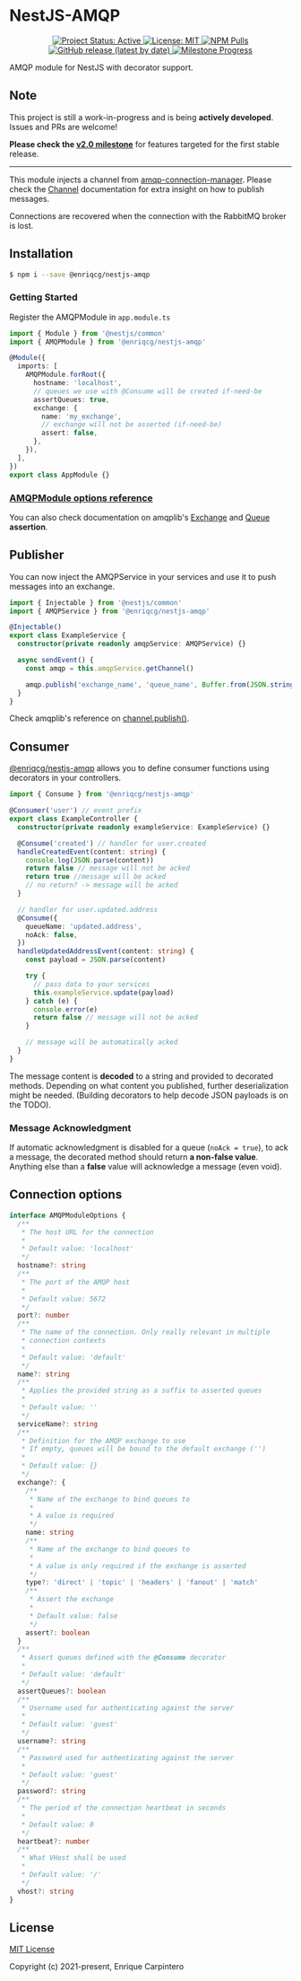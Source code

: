 # NestJS-AMQP

<p align="center">

  <a href="https://github.com/EnriqCG/nestjs-amqp/milestones">
    <img alt="Project Status: Active" src="https://img.shields.io/badge/Project%20Status-active-brightgreen">
  </a>
  <a href="https://github.com/EnriqCG/nestjs-amqplib/LICENSE.md">
    <img alt="License: MIT" src="https://img.shields.io/badge/License-MIT-yellow.svg">
  </a>
  <a href="https://www.npmjs.com/package/@enriqcg/nestjs-amqp">
    <img alt="NPM Pulls" src="https://img.shields.io/npm/dm/@enriqcg/nestjs-amqp?label=NPM%20Pulls">
  </a>
  <a href="https://github.com/EnriqCG/nestjs-amqp/releases">
    <img alt="GitHub release (latest by date)" src="https://img.shields.io/github/v/release/enriqcg/nestjs-amqp">
  </a>
  <a href="https://github.com/EnriqCG/nestjs-amqp/milestone/1">
    <img alt="Milestone Progress" src="https://img.shields.io/github/milestones/progress/EnriqCG/nestjs-amqp/1">
  </a>

</p>

AMQP module for NestJS with decorator support.

## Note

This project is still a work-in-progress and is being **actively developed**. Issues and PRs are welcome!

**Please check the [v2.0 milestone](https://github.com/EnriqCG/nestjs-amqp/milestone/1)** for features targeted for the first stable release.

---

This module injects a channel from [amqp-connection-manager](https://github.com/jwalton/node-amqp-connection-manager). Please check the [Channel](https://www.squaremobius.net/amqp.node/channel_api.html) documentation for extra insight on how to publish messages.

Connections are recovered when the connection with the RabbitMQ broker is lost.

## Installation

```bash
$ npm i --save @enriqcg/nestjs-amqp
```

### Getting Started

Register the AMQPModule in `app.module.ts`

```typescript
import { Module } from '@nestjs/common'
import { AMQPModule } from '@enriqcg/nestjs-amqp'

@Module({
  imports: [
    AMQPModule.forRoot({
      hostname: 'localhost',
      // queues we use with @Consume will be created if-need-be
      assertQueues: true,
      exchange: {
        name: 'my_exchange',
        // exchange will not be asserted (if-need-be)
        assert: false,
      },
    }),
  ],
})
export class AppModule {}
```

### [AMQPModule options reference](#connection-options)

You can also check documentation on amqplib's [Exchange](https://www.squaremobius.net/amqp.node/channel_api.html#channel_assertExchange) and [Queue](https://www.squaremobius.net/amqp.node/channel_api.html#channel_assertQueue) **assertion**.

## Publisher

You can now inject the AMQPService in your services and use it to push messages into an exchange.

```typescript
import { Injectable } from '@nestjs/common'
import { AMQPService } from '@enriqcg/nestjs-amqp'

@Injectable()
export class ExampleService {
  constructor(private readonly amqpService: AMQPService) {}

  async sendEvent() {
    const amqp = this.amqpService.getChannel()

    amqp.publish('exchange_name', 'queue_name', Buffer.from(JSON.stringify({ test: true })))
  }
}
```

Check amqplib's reference on [channel.publish()](https://www.squaremobius.net/amqp.node/channel_api.html#channel_publish).

## Consumer

[@enriqcg/nestjs-amqp](https://github.com/EnriqCG/nestjs-amqp) allows you to define consumer functions using decorators in your controllers.

```typescript
import { Consume } from '@enriqcg/nestjs-amqp'

@Consumer('user') // event prefix
export class ExampleController {
  constructor(private readonly exampleService: ExampleService) {}

  @Consume('created') // handler for user.created
  handleCreatedEvent(content: string) {
    console.log(JSON.parse(content))
    return false // message will not be acked
    return true //message will be acked
    // no return? -> message will be acked
  }

  // handler for user.updated.address
  @Consume({
    queueName: 'updated.address',
    noAck: false,
  })
  handleUpdatedAddressEvent(content: string) {
    const payload = JSON.parse(content)

    try {
      // pass data to your services
      this.exampleService.update(payload)
    } catch (e) {
      console.error(e)
      return false // message will not be acked
    }

    // message will be automatically acked
  }
}
```

The message content is **decoded** to a string and provided to decorated methods. Depending on what content you published, further deserialization might be needed. (Building decorators to help decode JSON payloads is on the TODO).

### Message Acknowledgment

If automatic acknowledgment is disabled for a queue (`noAck = true`), to ack a message, the decorated method should return **a non-false value**. Anything else than a **false** value will acknowledge a message (even void).

## Connection options

```typescript
interface AMQPModuleOptions {
  /**
   * The host URL for the connection
   *
   * Default value: 'localhost'
   */
  hostname?: string
  /**
   * The port of the AMQP host
   *
   * Default value: 5672
   */
  port?: number
  /**
   * The name of the connection. Only really relevant in multiple
   * connection contexts
   *
   * Default value: 'default'
   */
  name?: string
  /**
   * Applies the provided string as a suffix to asserted queues
   *
   * Default value: ''
   */
  serviceName?: string
  /**
   * Definition for the AMQP exchange to use
   * If empty, queues will be bound to the default exchange ('')
   *
   * Default value: {}
   */
  exchange?: {
    /**
     * Name of the exchange to bind queues to
     *
     * A value is required
     */
    name: string
    /**
     * Name of the exchange to bind queues to
     *
     * A value is only required if the exchange is asserted
     */
    type?: 'direct' | 'topic' | 'headers' | 'fanout' | 'match'
    /**
     * Assert the exchange
     *
     * Default value: false
     */
    assert?: boolean
  }
  /**
   * Assert queues defined with the @Consume decorator
   *
   * Default value: 'default'
   */
  assertQueues?: boolean
  /**
   * Username used for authenticating against the server
   *
   * Default value: 'guest'
   */
  username?: string
  /**
   * Password used for authenticating against the server
   *
   * Default value: 'guest'
   */
  password?: string
  /**
   * The period of the connection heartbeat in seconds
   *
   * Default value: 0
   */
  heartbeat?: number
  /**
   * What VHost shall be used
   *
   * Default value: '/'
   */
  vhost?: string
}
```

## License

[MIT License](http://www.opensource.org/licenses/MIT)

Copyright (c) 2021-present, Enrique Carpintero
